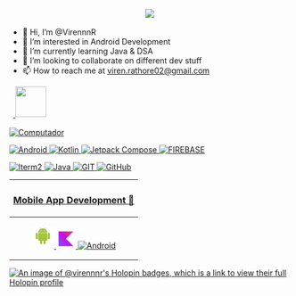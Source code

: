 <p align="center">
  <a href="https://github.com/DenverCoder1/readme-typing-svg"><img src="https://readme-typing-svg.herokuapp.com?font=Arial&center=true&lines=Hello+I'm+VirennnR"></a>
</p>

- 👋 Hi, I’m @VirennnR
- 👀 I’m interested in Android Development
- 🌱 I’m currently learning Java & DSA
- 💞️ I’m looking to collaborate on different dev stuff
- 📫 How to reach me at viren.rathore02@gmail.com

</a>&ensp;<a href="https://developer.android.com/" target="_blank"> <img src="https://developer.android.com/images/logos/android.svg" width="55" height="55"/>
<p>
<img src="https://j.gifs.com/vO0xEx.gif" min-width="200px" max-width="200px" width="200px" align="center" alt="Computador">
  
</p>


![Android](https://img.shields.io/badge/Android-3DDC84.svg?style=for-the-badge&logo=Android&logoColor=white)
![Kotlin](https://img.shields.io/badge/kotlin-%237F52FF.svg?style=for-the-badge&logo=kotlin&logoColor=white)
![Jetpack Compose](https://img.shields.io/badge/Jetpack%20Compose-4285F4.svg?style=for-the-badge&logo=Jetpack-Compose&logoColor=white)
![FIREBASE](https://img.shields.io/badge/Firebase-FFCA28.svg?style=for-the-badge&logo=Firebase&logoColor=black)

![Iterm2](https://img.shields.io/badge/iTerm2-000000.svg?style=for-the-badge&logo=iTerm2&logoColor=white)
![Java](https://img.shields.io/badge/java-%23ED8B00.svg?style=for-the-badge&logo=java&logoColor=white)
![GIT](https://img.shields.io/badge/Git-F05032.svg?style=for-the-badge&logo=Git&logoColor=white)
![GitHub](https://img.shields.io/badge/github-%23121011.svg?style=for-the-badge&logo=github&logoColor=white)


|<h3 align="center">Mobile App Development 📱</h3>|
|:----------------------------------------:|
| <p align="center"><img src="https://raw.githubusercontent.com/devicons/devicon/master/icons/android/android-original-wordmark.svg" alt="Android" width="40" height="40"/>   <img src="https://github.com/devicons/devicon/blob/master/icons/kotlin/kotlin-original.svg" alt="Android" width="35" height="35"/>    <img src="https://www.vectorlogo.zone/logos/firebase/firebase-icon.svg" alt="Android" width="40" height="40"/></p> | <p align="center"></p> |

[![An image of @virennnr's Holopin badges, which is a link to view their full Holopin profile](https://holopin.me/virennnr)](https://holopin.io/@virennnr)

<!---
VSRathore02/VSRathore02 is a ✨ special ✨ repository because its `README.md` (this file) appears on your GitHub profile.
You can click the Preview link to take a look at your changes.
--->
